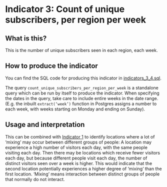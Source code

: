 # Indicator 3: Count of unique subscribers, per region per week

## What is this?

This is the number of unique subscribers seen in each region, each week. 

## How to produce the indicator

You can find the SQL code for producing this indicator in [indicators_3_4.sql](indicators_3_4.sql).

The query `count_unique_subscribers_per_region_per_week` is a standalone query which can be run by itself to produce the indicator. When specifying the dates in the query, take care to include entire weeks in the date range. (E.g. the inbuilt `extract(‘week’)` function in Postgres assigns a number to each week, with weeks starting on Monday and ending on Sunday).

## Usage and interpretation

This can be combined with [Indicator 1](indicator_1.md) to identify locations where a lot of ‘mixing’ may occur between different groups of people: A location may experience a high number of visitors each day, with the same people visiting each day. Then there may be locations which receive fewer visitors each day, but because different people visit each day, the number of distinct visitors seen over a week is higher. This would indicate that the second location potentially experiences a higher degree of ‘mixing’ than the first location. ‘Mixing’ means interaction between distinct groups of people that normally do not interact.
